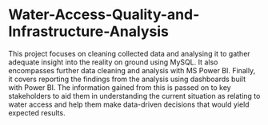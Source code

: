 # Water-Access-Quality-and-Infrastructure-Analysis
This project focuses on cleaning collected data and analysing it to gather adequate insight into the reality on ground using MySQL. 
It also encompasses further data cleaning and analysis with MS Power BI.
Finally, it covers reporting the findings from the analysis using dashboards built with Power BI.
The information gained from this is passed on to key stakeholders to aid them in understanding the current situation 
as relating to water access and help them make data-driven decisions that would yield expected results.
